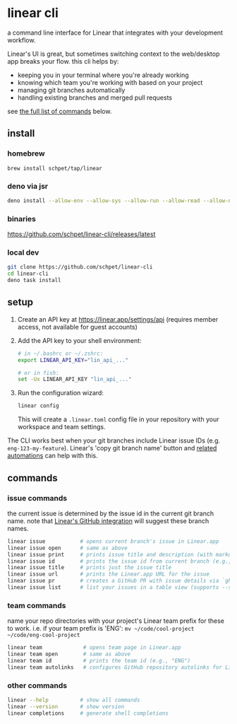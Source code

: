 # linear cli

a command line interface for Linear that integrates with your development workflow.

Linear's UI is great, but sometimes switching context to the web/desktop app breaks your flow. this cli helps by:

- keeping you in your terminal where you're already working
- knowing which team you're working with based on your project
- managing git branches automatically
- handling existing branches and merged pull requests

see [the full list of commands](#commands) below.

## install

### homebrew

```
brew install schpet/tap/linear
```

### deno via jsr

```bash
deno install --allow-env --allow-sys --allow-run --allow-read --allow-net -g -n linear jsr:@schpet/linear-cli
```

### binaries

https://github.com/schpet/linear-cli/releases/latest

### local dev

```bash
git clone https://github.com/schpet/linear-cli
cd linear-cli
deno task install
```

## setup

1. Create an API key at https://linear.app/settings/api (requires member access, not available for guest accounts)

2. Add the API key to your shell environment:

   ```sh
   # in ~/.bashrc or ~/.zshrc:
   export LINEAR_API_KEY="lin_api_..."
   
   # or in fish:
   set -Ux LINEAR_API_KEY "lin_api_..."
   ```

3. Run the configuration wizard:

   ```sh
   linear config
   ```

   This will create a `.linear.toml` config file in your repository with your workspace and team settings.

The CLI works best when your git branches include Linear issue IDs (e.g. `eng-123-my-feature`). Linear's 'copy git branch name' button and [related automations](https://linear.app/docs/account-preferences#git-related-automations) can help with this.

## commands

### issue commands

the current issue is determined by the issue id in the current git branch name.
note that [Linear's GitHub integration](https://linear.app/docs/github#branch-format) will suggest these branch names.

```bash
linear issue           # opens current branch's issue in Linear.app
linear issue open      # same as above
linear issue print     # prints issue title and description (with markdown formatting)
linear issue id        # prints the issue id from current branch (e.g., "ENG-123")
linear issue title     # prints just the issue title
linear issue url       # prints the Linear.app URL for the issue
linear issue pr        # creates a GitHub PR with issue details via `gh pr create`
linear issue list      # list your issues in a table view (supports --sort and --state)
```

### team commands

name your repo directories with your project's Linear team prefix for these to
work. i.e. if your team prefix is 'ENG':
`mv ~/code/cool-project ~/code/eng-cool-project`

```bash
linear team             # opens team page in Linear.app
linear team open        # same as above
linear team id          # prints the team id (e.g., "ENG")
linear team autolinks   # configures GitHub repository autolinks for Linear issues
```

### other commands

```bash
linear --help          # show all commands
linear --version       # show version
linear completions     # generate shell completions
```
